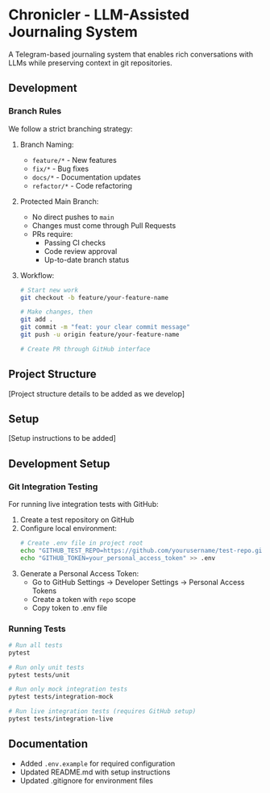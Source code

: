 # Chronicler - LLM-Assisted Journaling System

A Telegram-based journaling system that enables rich conversations with LLMs while preserving context in git repositories.

## Development

### Branch Rules
We follow a strict branching strategy:

1. Branch Naming:
   - `feature/*` - New features
   - `fix/*` - Bug fixes
   - `docs/*` - Documentation updates
   - `refactor/*` - Code refactoring

2. Protected Main Branch:
   - No direct pushes to `main`
   - Changes must come through Pull Requests
   - PRs require:
     - Passing CI checks
     - Code review approval
     - Up-to-date branch status

3. Workflow:
   ```bash
   # Start new work
   git checkout -b feature/your-feature-name
   
   # Make changes, then
   git add .
   git commit -m "feat: your clear commit message"
   git push -u origin feature/your-feature-name
   
   # Create PR through GitHub interface
   ```

## Project Structure
[Project structure details to be added as we develop]

## Setup
[Setup instructions to be added]

## Development Setup

### Git Integration Testing

For running live integration tests with GitHub:

1. Create a test repository on GitHub
2. Configure local environment:
   ```bash
   # Create .env file in project root
   echo "GITHUB_TEST_REPO=https://github.com/yourusername/test-repo.git" >> .env
   echo "GITHUB_TOKEN=your_personal_access_token" >> .env
   ```
3. Generate a Personal Access Token:
   - Go to GitHub Settings → Developer Settings → Personal Access Tokens
   - Create a token with `repo` scope
   - Copy token to .env file

### Running Tests

```bash
# Run all tests
pytest

# Run only unit tests
pytest tests/unit

# Run only mock integration tests
pytest tests/integration-mock

# Run live integration tests (requires GitHub setup)
pytest tests/integration-live
```

## Documentation
- Added `.env.example` for required configuration
- Updated README.md with setup instructions
- Updated .gitignore for environment files